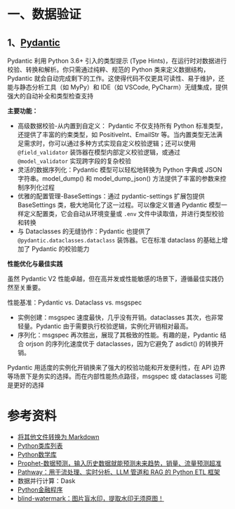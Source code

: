 # 一、数据验证

## 1、[Pydantic](https://docs.pydantic.dev/latest/)

Pydantic 利用 Python 3.6+ 引入的类型提示 (Type Hints)，在运行时对数据进行校验、转换和解析。你只需通过纯粹、规范的 Python 类来定义数据结构，Pydantic 就会自动完成剩下的工作。这使得代码不仅更具可读性、易于维护，还能与静态分析工具（如 MyPy）和 IDE（如 VSCode, PyCharm）无缝集成，提供强大的自动补全和类型检查支持

**主要功能：**
- 高级数据校验-从内置到自定义： Pydantic 不仅支持所有 Python 标准类型，还提供了丰富的约束类型，如 PositiveInt、EmailStr 等。当内置类型无法满足需求时，你可以通过多种方式实现自定义校验逻辑；还可以使用 `@field_validator` 装饰器在模型内部定义校验逻辑，或通过 `@model_validator` 实现跨字段的复杂校验
- 灵活的数据序列化：Pydantic 模型可以轻松地转换为 Python 字典或 JSON 字符串。model_dump() 和 model_dump_json() 方法提供了丰富的参数来控制序列化过程
- 优雅的配置管理-BaseSettings：通过 pydantic-settings 扩展包提供 BaseSettings 类，极大地简化了这一过程。可以像定义普通 Pydantic 模型一样定义配置类，它会自动从环境变量或 `.env` 文件中读取值，并进行类型校验和转换
- 与 Dataclasses 的无缝协作：Pydantic 也提供了 `@pydantic.dataclasses.dataclass` 装饰器。它在标准 dataclass 的基础上增加了 Pydantic 的校验能力

**性能优化与最佳实践**

虽然 Pydantic V2 性能卓越，但在高并发或性能敏感的场景下，遵循最佳实践仍然至关重要。

性能基准：Pydantic vs. Dataclass vs. msgspec
- 实例创建：msgspec 速度最快，几乎没有开销。dataclasses 其次，也非常轻量。Pydantic 由于需要执行校验逻辑，实例化开销相对最高。
- 序列化：msgspec 再次胜出，展现了其极致的性能。有趣的是，Pydantic 结合 orjson 的序列化速度优于 dataclasses，因为它避免了 asdict() 的转换开销。

Pydantic 用适度的实例化开销换来了强大的校验功能和开发便利性，在 API 边界等场景下是务实的选择。而在内部性能热点路径，msgspec 或 dataclasses 可能是更好的选择

# 参考资料

- [将其他文件转换为 Markdown](https://github.com/microsoft/markitdown)
- [Python类库列表](https://github.com/vinta/awesome-python)
- [Python数学库](https://github.com/manimCommunity/manim)
- [Prophet-数据预测，输入历史数据就能预测未来趋势，销量、流量预测超准](https://github.com/facebook/prophet)
- [Pathway：用于流处理、实时分析、LLM 管道和 RAG 的 Python ETL 框架](https://github.com/pathwaycom/pathway)
- 数据并行计算：Dask
- [Python金融程序](https://github.com/shashankvemuri/Finance)
- [blind-watermark：图片盲水印，提取水印无须原图！](https://github.com/guofei9987/blind_watermark)
